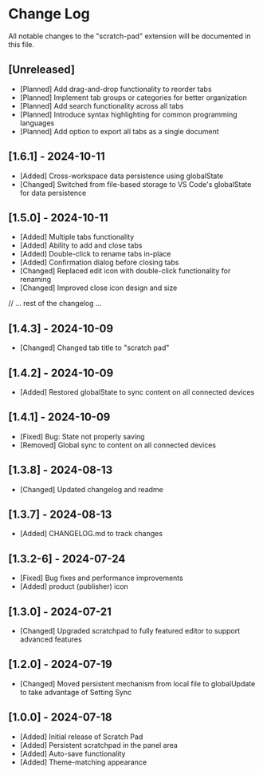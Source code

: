<!-- @format -->

# Change Log

All notable changes to the "scratch-pad" extension will be documented in this file.

## [Unreleased]

-   [Planned] Add drag-and-drop functionality to reorder tabs
-   [Planned] Implement tab groups or categories for better organization
-   [Planned] Add search functionality across all tabs
-   [Planned] Introduce syntax highlighting for common programming languages
-   [Planned] Add option to export all tabs as a single document

## [1.6.1] - 2024-10-11

-   [Added] Cross-workspace data persistence using globalState
-   [Changed] Switched from file-based storage to VS Code's globalState for data persistence

## [1.5.0] - 2024-10-11

-   [Added] Multiple tabs functionality
-   [Added] Ability to add and close tabs
-   [Added] Double-click to rename tabs in-place
-   [Added] Confirmation dialog before closing tabs
-   [Changed] Replaced edit icon with double-click functionality for renaming
-   [Changed] Improved close icon design and size

// ... rest of the changelog ...

## [1.4.3] - 2024-10-09

-   [Changed] Changed tab title to "scratch pad"

## [1.4.2] - 2024-10-09

-   [Added] Restored globalState to sync content on all connected devices

## [1.4.1] - 2024-10-09

-   [Fixed] Bug: State not properly saving
-   [Removed] Global sync to content on all connected devices

## [1.3.8] - 2024-08-13

-   [Changed] Updated changelog and readme

## [1.3.7] - 2024-08-13

-   [Added] CHANGELOG.md to track changes

## [1.3.2-6] - 2024-07-24

-   [Fixed] Bug fixes and performance improvements
-   [Added] product (publisher) icon

## [1.3.0] - 2024-07-21

-   [Changed] Upgraded scratchpad to fully featured editor to support advanced features

## [1.2.0] - 2024-07-19

-   [Changed] Moved persistent mechanism from local file to globalUpdate to take advantage of Setting Sync

## [1.0.0] - 2024-07-18

-   [Added] Initial release of Scratch Pad
-   [Added] Persistent scratchpad in the panel area
-   [Added] Auto-save functionality
-   [Added] Theme-matching appearance
